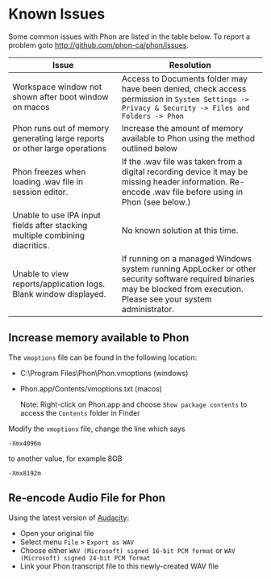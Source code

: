 # Known Issues

Some common issues with Phon are listed in the table below. To report a problem goto http://github.com/phon-ca/phon/issues.

| Issue | Resolution |
| --- | --- |
| Workspace window not shown after boot window on macos | Access to Documents folder may have been denied, check access permission in ```System Settings -> Privacy & Security -> Files and Folders -> Phon``` |
| Phon runs out of memory generating large reports or other large operations | Increase the amount of memory available to Phon using the method outlined below |
| Phon freezes when loading .wav file in session editor. | If the .wav file was taken from a digital recording device it may be missing header information.  Re-encode .wav file before using in Phon (see below.) |
| Unable to use IPA input fields after stacking multiple combining diacritics. | No known solution at this time. |
| Unable to view reports/application logs. Blank window displayed. | If running on a managed Windows system running AppLocker or other security software required binaries may be blocked from execution.  Please see your system administrator. |

## Increase memory available to Phon

The ```vmoptions``` file can be found in the following location:

 * C:\\Program Files\\Phon\\Phon.vmoptions (windows)

 * Phon.app/Contents/vmoptions.txt (macos)
   
   Note: Right-click on Phon.app and choose ```Show package contents``` to access the ```Contents``` folder in Finder

Modify the ```vmoptions``` file, change the line which says

```
-Xmx4096m
```

to another value, for example 8GB

```
-Xmx8192m
```

## Re-encode Audio File for Phon

Using the latest version of [Audacity](https://www.audacityteam.org/):
 
 * Open your original file
 * Select menu ```File``` > ```Export as WAV```
 * Choose either ```WAV (Microsoft) signed 16-bit PCM format``` or ```WAV (Microsoft) signed 24-bit PCM format```
 * Link your Phon transcript file to this newly-created WAV file
